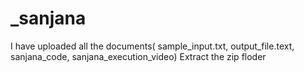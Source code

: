 # _sanjana

I have uploaded all the documents( sample_input.txt, output_file.text, sanjana_code, sanjana_execution_video)
Extract the zip floder
